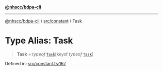 [**@nhscc/bdpa-cli**](../../../README.md)

***

[@nhscc/bdpa-cli](../../../README.md) / [src/constant](../README.md) / Task

# Type Alias: Task

> **Task** = *typeof* [`Task`](../variables/Task.md)\[keyof *typeof* [`Task`](../variables/Task.md)\]

Defined in: [src/constant.ts:167](https://github.com/nhscc/bdpa-cli/blob/c94db553ec39d857ac60551d2e8f859ed5e499b8/src/constant.ts#L167)
